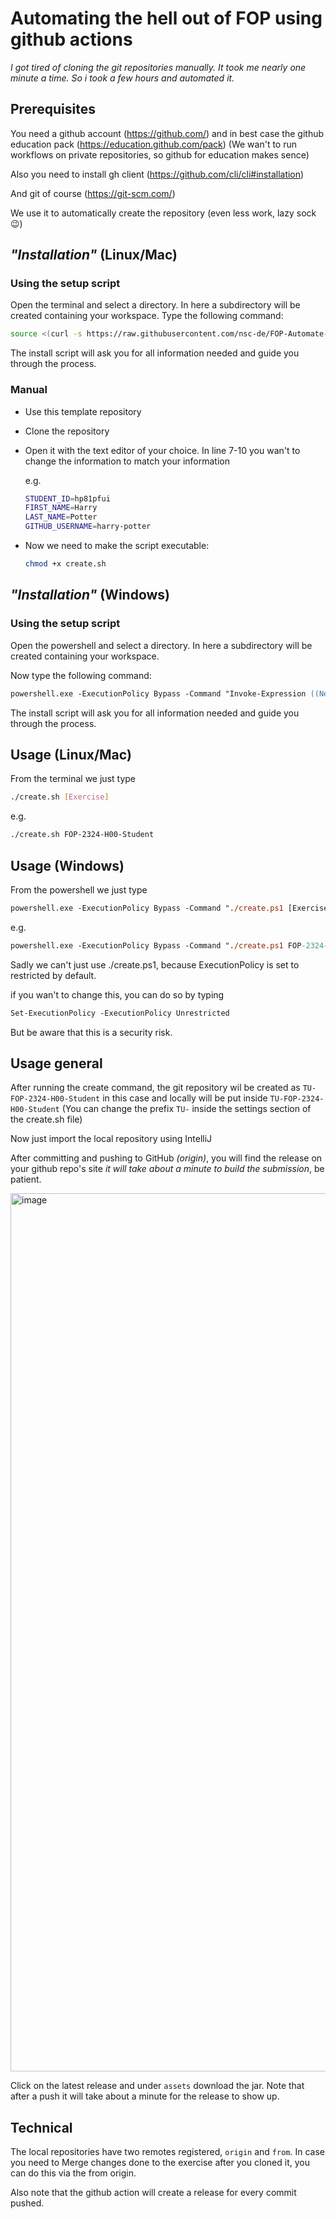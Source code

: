 # Automating the hell out of FOP using github actions

_I got tired of cloning the git repositories manually. It took me nearly one minute a time. So i took a few hours and automated it._

## Prerequisites

You need a github account (https://github.com/) and in best case the github education pack (https://education.github.com/pack)
(We wan't to run workflows on private repositories, so github for education makes sence)

Also you need to install gh client (https://github.com/cli/cli#installation)

And git of course (https://git-scm.com/)

We use it to automatically create the repository (even less work, lazy sock 😉)

## _"Installation"_ (Linux/Mac)

### Using the setup script

Open the terminal and select a directory. In here a subdirectory will be created containing your workspace.
Type the following command:

```sh
source <(curl -s https://raw.githubusercontent.com/nsc-de/FOP-Automate-Template/main/setup.sh)
```

The install script will ask you for all information needed and guide you through the process.

### Manual

- Use this template repository
- Clone the repository
- Open it with the text editor of your choice. In line 7-10 you wan't to change the information to match your information

  e.g.

  ```sh
  STUDENT_ID=hp81pfui
  FIRST_NAME=Harry
  LAST_NAME=Potter
  GITHUB_USERNAME=harry-potter
  ```

- Now we need to make the script executable:

  ```sh
  chmod +x create.sh
  ```

## _"Installation"_ (Windows)

### Using the setup script

Open the powershell and select a directory. In here a subdirectory will be created containing your workspace.

Now type the following command:

```ps
powershell.exe -ExecutionPolicy Bypass -Command "Invoke-Expression ((New-Object System.Net.WebClient).DownloadString('https://raw.githubusercontent.com/nsc-de/FOP-Automate-Template/main/setup.ps1'))"
```

The install script will ask you for all information needed and guide you through the process.

## Usage (Linux/Mac)

From the terminal we just type

```sh
./create.sh [Exercise]
```

e.g.

```sh
./create.sh FOP-2324-H00-Student
```

## Usage (Windows)

From the powershell we just type

```ps
powershell.exe -ExecutionPolicy Bypass -Command "./create.ps1 [Exercise]"
```

e.g.

```ps
powershell.exe -ExecutionPolicy Bypass -Command "./create.ps1 FOP-2324-H00-Student"
```

Sadly we can't just use ./create.ps1, because ExecutionPolicy is set to restricted by default.

if you wan't to change this, you can do so by typing

```ps
Set-ExecutionPolicy -ExecutionPolicy Unrestricted
```

But be aware that this is a security risk.

## Usage general

After running the create command, the git repository wil be created as `TU-FOP-2324-H00-Student` in this case and locally
will be put inside `TU-FOP-2324-H00-Student` (You can change the prefix `TU-` inside the settings section of the create.sh
file)

Now just import the local repository using IntelliJ

After committing and pushing to GitHub _(origin)_, you will find the release on your github repo's site
_it will take about a minute to build the submission_, be patient.

<img width="1405" alt="image" src="https://user-images.githubusercontent.com/64435955/285269979-b727ae67-c181-47aa-a4d1-11731691d1f7.png">

Click on the latest release and under `assets` download the jar. Note that after a push it will take about a minute for the
release to show up.

## Technical

The local repositories have two remotes registered, `origin` and `from`. In case you need to Merge changes done to the exercise
after you cloned it, you can do this via the from origin.

Also note that the github action will create a release for every commit pushed.

